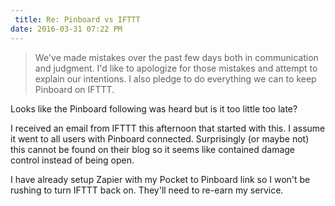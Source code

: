 ```yaml
---
 title: Re: Pinboard vs IFTTT
date: 2016-03-31 07:22 PM
---
```


> We've made mistakes over the past few days both in communication and judgment. I'd like to apologize for those mistakes and attempt to explain our intentions. I also pledge to do everything we can to keep Pinboard on IFTTT.

Looks like the Pinboard following was heard but is it too little too late?

I received an email from IFTTT this afternoon that started with this. I assume it went to all users with Pinboard connected. Surprisingly (or maybe not) this cannot be found on their blog so it seems like contained damage control instead of being open.

I have already setup Zapier with my Pocket to Pinboard link so I won't be rushing to turn IFTTT back on. They'll need to re-earn my service.